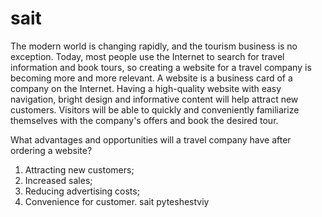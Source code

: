 # sait
The modern world is changing rapidly, and the tourism business is no exception. Today, most people use the Internet to search for travel information and book tours, so creating a website for a travel company is becoming more and more relevant.
A website is a business card of a company on the Internet. Having a high-quality website with easy navigation, bright design and informative content will help attract new customers. Visitors will be able to quickly and conveniently familiarize themselves with the company's offers and book the desired tour.

What advantages and opportunities will a travel company have after ordering a website?
1. Attracting new customers;
2. Increased sales;
3. Reducing advertising costs;
4. Convenience for customer.
sait pyteshestviy
